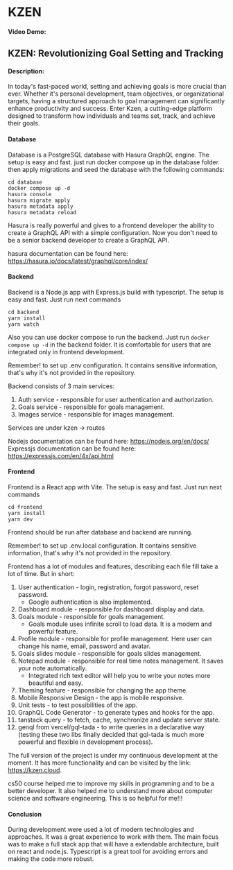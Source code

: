 # KZEN

#### Video Demo: <URL HERE>

## KZEN: Revolutionizing Goal Setting and Tracking

#### Description:

In today's fast-paced world, setting and achieving goals is more crucial than ever. Whether it's personal development, team objectives, or organizational targets, having a structured approach to goal management can significantly enhance productivity and success. Enter Kzen, a cutting-edge platform designed to transform how individuals and teams set, track, and achieve their goals.

#### Database

Database is a PostgreSQL database with Hasura GraphQL engine. The setup is easy and fast. just run docker compose up in the database folder.
then apply migrations and seed the database with the following commands:

```
cd database
docker compose up -d
hasura console
hasura migrate apply
hasura metadata apply
hasura metadata reload
```

Hasura is really powerful and gives to a frontend developer the ability to create a GraphQL API with a simple configuration.
Now you don't need to be a senior backend developer to create a GraphQL API.

hasura documentation can be found here: https://hasura.io/docs/latest/graphql/core/index/

#### Backend

Backend is a Node.js app with Express.js build with typescript. The setup is easy and fast. Just run next commands

```
cd backend
yarn install
yarn watch
```

Also you can use docker compose to run the backend. Just run `docker compose up -d` in the backend folder. It is comfortable for users that are integrated only in frontend development.

Remember! to set up .env configuration. It contains sensitive information, that's why it's not provided in the repository.

Backend consists of 3 main services:

1. Auth service - responsible for user authentication and authorization.
2. Goals service - responsible for goals management.
3. Images service - responsible for images management.

Services are under kzen -> routes

Nodejs documentation can be found here: https://nodejs.org/en/docs/
Expressjs documentation can be found here: https://expressjs.com/en/4x/api.html

#### Frontend

Frontend is a React app with Vite. The setup is easy and fast. Just run next commands

```
cd frontend
yarn install
yarn dev
```

Frontend should be run after database and backend are running.

Remember! to set up .env.local configuration. It contains sensitive information, that's why it's not provided in the repository.

Frontend has a lot of modules and features, describing each file fill take a lot of time. But in short:

1. User authentication - login, registration, forgot password, reset password.
    - Google authentication is also implemented.
2. Dashboard module - responsible for dashboard display and data.
3. Goals module - responsible for goals management.
    - Goals module uses infinite scroll to load data. It is a modern and powerful feature.
4. Profile module - responsible for profile management. Here user can change his name, email, password and avatar.
5. Goals slides module - responsible for goals slides management.
6. Notepad module - responsible for real time notes management. It saves your note automatically.
    - Integrated rich text editor will help you to write your notes more beautiful and easy.
7. Theming feature - responsible for changing the app theme.
8. Mobile Responsive Design - the app is mobile responsive.
9. Unit tests - to test possibilities of the app.
10. GraphQL Code Generator - to generate types and hooks for the app.
11. tanstack query - to fetch, cache, synchronize and update server state.
12. genql from vercel/gql-tada - to write queries in a declarative way (testing these two libs finally decided that gql-tada is much more powerful and flexible in development process).

The full version of the project is under my continuous development at the moment. It has more functionality and can be visited by the link: https://kzen.cloud.

cs50 course helped me to improve my skills in programming and to be a better developer. It also helped me to understand more about computer science and software engineering. This is so helpful for me!!!

#### Conclusion

During development were used a lot of modern technologies and approaches. It was a great experience to work with them. The main focus was to make a full stack app that will have a extendable architecture, built on react and node.js. Typescript is a great tool for avoiding errors and making the code more robust.


